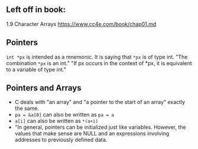 ## Left off in book:
1.9 Character Arrays
https://www.cc4e.com/book/chap01.md

## Pointers
`int *px` is intended as a mnemonic. It is saying that `*px` is of type int. "The combination `*px` is an int." "If px occurs in the context of *px, it is equivalent to a variable of type int."

## Pointers and Arrays
- C deals with "an array" and "a pointer to the start of an array" exactly the same.
- `pa = &a[0]` can also be written as
`pa = a`
- `a[i]` can also be written as
`*(a+i)`
- "In general, pointers can be initialized just like variables. However, the values that make sense are NULL and an expressions involving addresses to previously defined data.